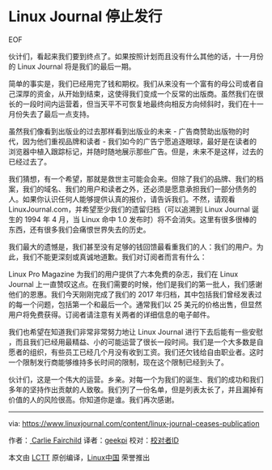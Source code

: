 Linux Journal 停止发行
============================================================

EOF

伙计们，看起来我们要到终点了。如果按照计划而且没有什么其他的话，十一月份的 Linux Journal 将是我们的最后一期。

简单的事实是，我们已经用完了钱和期权。我们从来没有一个富有的母公司或者自己深厚的资金，从开始到结束，这使得我们变成一个反常的出版商。虽然我们在很长的一段时间内运营着，但当天平不可恢复地最终向相反方向倾斜时，我们在十一月份失去了最后一点支持。

虽然我们像看到出版业的过去那样看到出版业的未来 - 广告商赞助出版物的时代，因为他们重视品牌和读者 - 我们如今的广告宁愿追逐眼球，最好是在读者的浏览器中植入跟踪标记，并随时随地展示那些广告。但是，未来不是这样，过去的已经过去了。

我们猜想，有一个希望，那就是救世主可能会会来。但除了我们的品牌、我们的档案，我们的域名、我们的用户和读者之外，还必须是愿意承担我们一部分债务的人。如果你认识任何人能够提供认真的报价，请告诉我们。不然，请观看 LinuxJournal.com，并希望至少我们的遗留归档（可以追溯到 Linux Journal 诞生的 1994 年 4 月，当 Linux 命中 1.0 发布时）将不会消失。这里有很多很棒的东西，还有很多我们会痛恨世界失去的历史。

我们最大的遗憾是，我们甚至没有足够的钱回馈最看重我们的人：我们的用户。为此，我们不能更深刻或真诚地道歉。我们对订阅者而言有什么：

Linux Pro Magazine 为我们的用户提供了六本免费的杂志，我们在 Linux Journal 上一直赞叹这点。在我们需要的时候，他们是我们的第一批人，我们感谢他们的恩惠。我们今天刚刚完成了我们的 2017 年归档，其中包括我们曾经发表过的每一个问题，包括第一个和最后一个。通常我们以 25 美元的价格出售，但显然用户将免费获得。订阅者请注意有关两者的详细信息的电子邮件。

我们也希望在知道我们非常非常努力地让 Linux Journal 进行下去后能有一些安慰 ，而且我们已经用最精益、小的可能运营了很长一段时间。我们是一个大多数是自愿者的组织，有些员工已经几个月没有收到工资。我们还欠钱给自由职业者。这时一个限制发行商能够维持多长时间的限制，现在这个限制已经到头了。

伙计们，这是一个伟大的运营。乡亲。对每一个为我们的诞生、我们的成功和我们多年的坚持作出贡献的人致敬。我们列了一份名单，但是列表太长了，并且漏掉有价值的人的风险很高。你知道你是谁。我们再次感谢。

--------------------------------------------------------------------------------

via: https://www.linuxjournal.com/content/linux-journal-ceases-publication

作者：[ Carlie Fairchild][a]
译者：[geekpi](https://github.com/geekpi)
校对：[校对者ID](https://github.com/校对者ID)

本文由 [LCTT](https://github.com/LCTT/TranslateProject) 原创编译，[Linux中国](https://linux.cn/) 荣誉推出

[a]:https://www.linuxjournal.com/users/carlie-fairchild
[1]:https://www.linuxjournal.com/taxonomy/term/29
[2]:https://www.linuxjournal.com/users/carlie-fairchild
